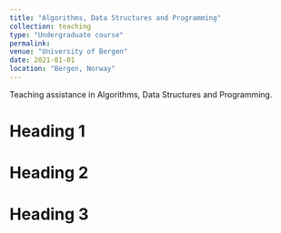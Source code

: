 ```yaml
---
title: "Algorithms, Data Structures and Programming"
collection: teaching
type: "Undergraduate course"
permalink:
venue: "University of Bergen"
date: 2021-01-01
location: "Bergen, Norway"
---
```


Teaching assistance in Algorithms, Data Structures and Programming.

Heading 1
======

Heading 2
======

Heading 3
======

